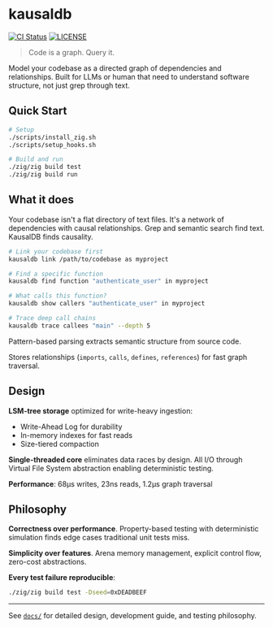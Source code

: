# kausaldb

[![CI Status](https://github.com/kausaldb/kausaldb/actions/workflows/ci.yml/badge.svg)](https://github.com/kausaldb/kausaldb/actions)
[![LICENSE](https://img.shields.io/badge/license-MIT-blue.svg)](LICENSE)

> Code is a graph. Query it.

Model your codebase as a directed graph of dependencies and relationships. Built for LLMs or human that need to understand software structure, not just grep through text.

## Quick Start

```bash
# Setup
./scripts/install_zig.sh
./scripts/setup_hooks.sh

# Build and run
./zig/zig build test
./zig/zig build run
```

## What it does

Your codebase isn't a flat directory of text files. It's a network of dependencies with causal relationships. Grep and semantic search find text. KausalDB finds causality.

```bash
# Link your codebase first
kausaldb link /path/to/codebase as myproject

# Find a specific function
kausaldb find function "authenticate_user" in myproject

# What calls this function?
kausaldb show callers "authenticate_user" in myproject

# Trace deep call chains
kausaldb trace callees "main" --depth 5
```

Pattern-based parsing extracts semantic structure from source code.

Stores relationships (`imports`, `calls`, `defines`, `references`) for fast graph traversal.

## Design

**LSM-tree storage** optimized for write-heavy ingestion:
- Write-Ahead Log for durability
- In-memory indexes for fast reads
- Size-tiered compaction

**Single-threaded core** eliminates data races by design. All I/O through Virtual File System abstraction enabling deterministic testing.

**Performance**: 68µs writes, 23ns reads, 1.2µs graph traversal

## Philosophy

**Correctness over performance**. Property-based testing with deterministic simulation finds edge cases traditional unit tests miss.

**Simplicity over features**. Arena memory management, explicit control flow, zero-cost abstractions.

**Every test failure reproducible**:
```bash
./zig/zig build test -Dseed=0xDEADBEEF
```

---

See [`docs/`](docs/) for detailed design, development guide, and testing philosophy.
